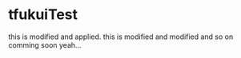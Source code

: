 # tfukuiTest
this is modified and applied.
this is modified and modified
and so on comming soon yeah...
